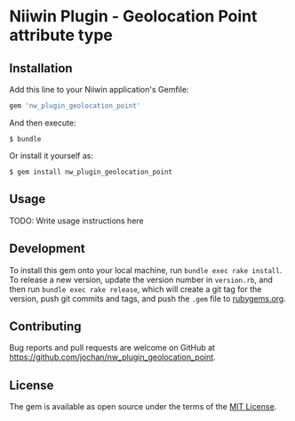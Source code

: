 # Niiwin Plugin - Geolocation Point attribute type

## Installation

Add this line to your Niiwin application's Gemfile:

```ruby
gem 'nw_plugin_geolocation_point'
```

And then execute:

    $ bundle

Or install it yourself as:

    $ gem install nw_plugin_geolocation_point

## Usage

TODO: Write usage instructions here

## Development

To install this gem onto your local machine, run `bundle exec rake install`. To release a new version, update the version number in `version.rb`, and then run `bundle exec rake release`, which will create a git tag for the version, push git commits and tags, and push the `.gem` file to [rubygems.org](https://rubygems.org).

## Contributing

Bug reports and pull requests are welcome on GitHub at https://github.com/jochan/nw_plugin_geolocation_point.

## License

The gem is available as open source under the terms of the [MIT License](https://opensource.org/licenses/MIT).
